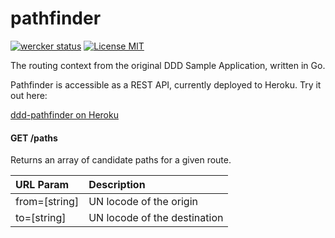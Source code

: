 pathfinder 
==========

[![wercker status](https://app.wercker.com/status/b8863587e0a6ae46fe3c508732392e09/s "wercker status")](https://app.wercker.com/project/bykey/b8863587e0a6ae46fe3c508732392e09)
[![License MIT](https://img.shields.io/badge/license-MIT-lightgrey.svg?style=flat)](LICENSE)

The routing context from the original DDD Sample Application, written in Go.

Pathfinder is accessible as a REST API, currently deployed to Heroku. Try it out here:

[ddd-pathfinder on Heroku](http://ddd-pathfinder.herokuapp.com/paths?from=SESTO&to=CNHKG)

#### GET /paths
Returns an array of candidate paths for a given route.

| URL Param | Description |
|:----------|:------------|
|from=[string]|UN locode of the origin|
|to=[string]|UN locode of the destination|
